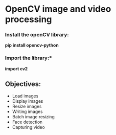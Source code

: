 # OpenCV image and video processing

### Install the openCV library:  
**pip install opencv-python**

### Import the library:* 
**import cv2**

## Objectives:
- Load images
- Display images
- Resize images
- Writing images
- Batch image resizing
- Face detection
- Capturing video